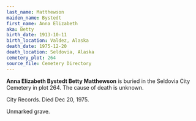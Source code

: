 ```yaml
---
last_name: Matthewson
maiden_name: Bystedt
first_name: Anna Elizabeth
aka: Betty
birth_date: 1913-10-11
birth_location: Valdez, Alaska
death_date: 1975-12-20
death_location: Seldovia, Alaska
cemetery_plot: 264
source_file: Cemetery Directory
---
```

**Anna Elizabeth Bystedt Betty Matthewson** is buried in the Seldovia City Cemetery in plot 264.  The cause of death is unknown.

City Records. Died Dec 20, 1975.

Unmarked grave.
